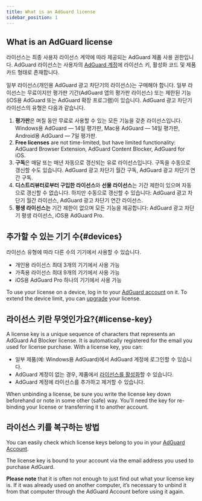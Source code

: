 ```yaml
---
title: What is an AdGuard license
sidebar_position: 1
---
```


## What is an AdGuard license

라이선스는 최종 사용자 라이선스 계약에 따라 제공되는 AdGuard 제품 사용 권한입니다. AdGuard 라이선스는 사용자의 [AdGuard 계정](../../account/register)에 라이선스 키, 활성화 코드 및 제품 카드 형태로 존재합니다.

일부 라이선스(개인용 AdGuard 광고 차단기의 라이선스)는 구매해야 합니다. 일부 라이선스는 무료이지만 평가판 기간(AdGuard 앱의 평가판 라이선스) 또는 제한된 기능(iOS용 AdGuard 또는 AdGuard 확장 프로그램)이 있습니다. AdGuard 광고 차단기 라이선스의 유형은 다음과 같습니다.

1. **평가판**은 며칠 동안 무료로 사용할 수 있는 모든 기능을 갖춘 라이선스입니다. Windows용 AdGuard — 14일 평가판, Mac용 AdGuard — 14일 평가판, Android용 AdGuard — 7일 평가판.
2. **Free licenses** are not time-limited, but have limited functionality: AdGuard Browser Extension, AdGuard Content Blocker, AdGuard for iOS.
3. **구독**은 매달 또는 매년 자동으로 갱신되는 유료 라이선스입니다. 구독을 수동으로 갱신할 수도 있습니다. AdGuard 광고 차단기 월간 구독, AdGuard 광고 차단기 연간 구독.
4. **디스트리뷰터로부터 구입한 라이선스**와 **선물 라이선스**는 기간 제한이 있으며 자동으로 갱신할 수 없습니다. 하지만 수동으로 갱신할 수 있습니다: AdGuard 광고 차단기 월간 라이선스, AdGuard 광고 차단기 연간 라이선스.
5. **평생 라이선스는** 기간 제한이 없으며 모든 기능을 제공합니다: AdGuard 광고 차단기 평생 라이선스, iOS용 AdGuard Pro.

## 추가할 수 있는 기기 수{#devices}

라이선스 유형에 따라 다른 수의 기기에서 사용할 수 있습니다.

- 개인용 라이선스 최대 3개의 기기에서 사용 가능
- 가족용 라이선스 최대 9개의 기기에서 사용 가능
- iOS용 AdGuard Pro 하나의 기기에서 사용 가능

To use your license on a device, log in to your [AdGuard account](../../account/features) on it. To extend the device limit, you can [upgrade](../activation#how-to-upgrade-a-license) your license.

## 라이선스 키란 무엇인가요?{#license-key}

A license key is a unique sequence of characters that represents an AdGuard Ad Blocker license. It is automatically registered for the email you used for license purchase. With a license key, you can:

- 일부 제품(예: Windows용 AdGuard)에서 AdGuard 계정에 로그인할 수 있습니다.
- AdGuard 계정이 없는 경우, 제품에서 [라이선스를 활성화](../activation)할 수 있습니다.
- AdGuard 계정에 라이선스를 추가하고 제거할 수 있습니다.

When unbinding a license, be sure you write the license key down beforehand or note in some other (safe) way. You'll need the key for re-binding your license or transferring it to another account.

## 라이선스 키를 복구하는 방법

You can easily check which license keys belong to you in your [AdGuard Account](../../account/register).

The license key is bound to your account via the email address you used to purchase AdGuard.

**Please note** that it is often not enough to just find out what your license key is. If it was already used on another computer, it’s necessary to unbind it from that computer through the AdGuard Account before using it again.
